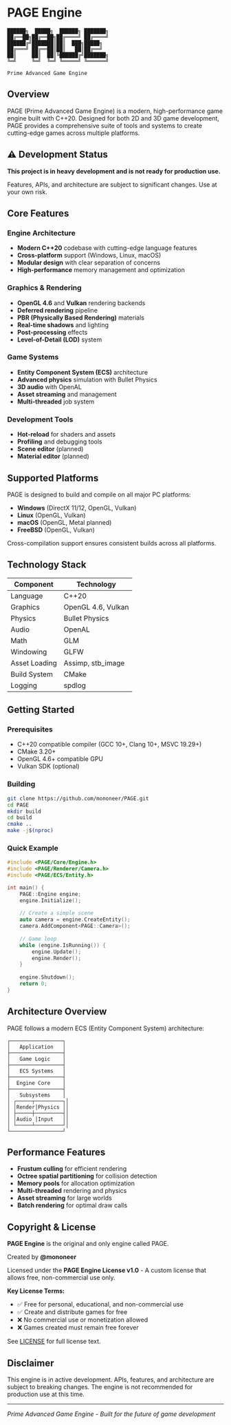 # PAGE Engine

```
██████╗  █████╗  ██████╗ ███████╗
██╔══██╗██╔══██╗██╔════╝ ██╔════╝
██████╔╝███████║██║  ███╗█████╗  
██╔═══╝ ██╔══██║██║   ██║██╔══╝  
██║     ██║  ██║╚██████╔╝███████╗
╚═╝     ╚═╝  ╚═╝ ╚═════╝ ╚══════╝
                                 
Prime Advanced Game Engine
```

## Overview

PAGE (Prime Advanced Game Engine) is a modern, high-performance game engine built with C++20. Designed for both 2D and 3D game development, PAGE provides a comprehensive suite of tools and systems to create cutting-edge games across multiple platforms.

## ⚠️ Development Status

**This project is in heavy development and is not ready for production use.**

Features, APIs, and architecture are subject to significant changes. Use at your own risk.

## Core Features

### Engine Architecture
- **Modern C++20** codebase with cutting-edge language features
- **Cross-platform** support (Windows, Linux, macOS)
- **Modular design** with clear separation of concerns
- **High-performance** memory management and optimization

### Graphics & Rendering
- **OpenGL 4.6** and **Vulkan** rendering backends
- **Deferred rendering** pipeline
- **PBR (Physically Based Rendering)** materials
- **Real-time shadows** and lighting
- **Post-processing** effects
- **Level-of-Detail (LOD)** system

### Game Systems
- **Entity Component System (ECS)** architecture
- **Advanced physics** simulation with Bullet Physics
- **3D audio** with OpenAL
- **Asset streaming** and management
- **Multi-threaded** job system

### Development Tools
- **Hot-reload** for shaders and assets
- **Profiling** and debugging tools
- **Scene editor** (planned)
- **Material editor** (planned)

## Supported Platforms

PAGE is designed to build and compile on all major PC platforms:

- **Windows** (DirectX 11/12, OpenGL, Vulkan)
- **Linux** (OpenGL, Vulkan)
- **macOS** (OpenGL, Metal planned)
- **FreeBSD** (OpenGL, Vulkan)

Cross-compilation support ensures consistent builds across all platforms.

## Technology Stack

| Component | Technology |
|-----------|------------|
| Language | C++20 |
| Graphics | OpenGL 4.6, Vulkan |
| Physics | Bullet Physics |
| Audio | OpenAL |
| Math | GLM |
| Windowing | GLFW |
| Asset Loading | Assimp, stb_image |
| Build System | CMake |
| Logging | spdlog |

## Getting Started

### Prerequisites
- C++20 compatible compiler (GCC 10+, Clang 10+, MSVC 19.29+)
- CMake 3.20+
- OpenGL 4.6+ compatible GPU
- Vulkan SDK (optional)

### Building
```bash
git clone https://github.com/mononeer/PAGE.git
cd PAGE
mkdir build
cd build
cmake ..
make -j$(nproc)
```

### Quick Example
```cpp
#include <PAGE/Core/Engine.h>
#include <PAGE/Renderer/Camera.h>
#include <PAGE/ECS/Entity.h>

int main() {
    PAGE::Engine engine;
    engine.Initialize();
    
    // Create a simple scene
    auto camera = engine.CreateEntity();
    camera.AddComponent<PAGE::Camera>();
    
    // Game loop
    while (engine.IsRunning()) {
        engine.Update();
        engine.Render();
    }
    
    engine.Shutdown();
    return 0;
}
```

## Architecture Overview

PAGE follows a modern ECS (Entity Component System) architecture:

```
┌─────────────────┐
│   Application   │
├─────────────────┤
│   Game Logic    │
├─────────────────┤
│   ECS Systems   │
├─────────────────┤
│  Engine Core    │
├─────────────────┤
│   Subsystems    │
│ ┌─────┬─────────┐│
│ │Render│Physics ││
│ ├─────┼─────────┤│
│ │Audio │Input   ││
│ └─────┴─────────┘│
└─────────────────┘
```

## Performance Features

- **Frustum culling** for efficient rendering
- **Octree spatial partitioning** for collision detection
- **Memory pools** for allocation optimization
- **Multi-threaded** rendering and physics
- **Asset streaming** for large worlds
- **Batch rendering** for optimal draw calls

## Copyright & License

**PAGE Engine** is the original and only engine called PAGE.

Created by **@mononeer**

Licensed under the **PAGE Engine License v1.0** - A custom license that allows free, non-commercial use only.

**Key License Terms:**
- ✅ Free for personal, educational, and non-commercial use
- ✅ Create and distribute games for free
- ❌ No commercial use or monetization allowed
- ❌ Games created must remain free forever

See [LICENSE](LICENSE) for full license text.

## Disclaimer

This engine is in active development. APIs, features, and architecture are subject to breaking changes. The engine is not recommended for production use at this time.

---

*Prime Advanced Game Engine - Built for the future of game development*
